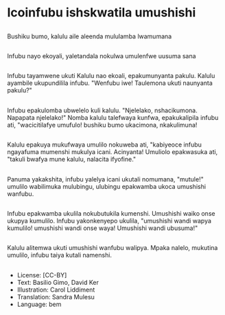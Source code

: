 # Icoinfubu ishskwatila umushishi

##
Bushiku bumo, kalulu aile aleenda mululamba lwamumana

##
Infubu nayo ekoyali, yaletandala nokulwa umulenfwe uusuma sana

##
Infubu tayamwene ukuti Kalulu nao ekoali, epakumunyanta pakulu. Kalulu ayambile ukupundilila infubu. "Wenfubu iwe! Taulemona ukuti naunyanta pakulu?"

##
Infubu epakulomba ubwelelo kuli kalulu. "Njelelako, nshacikumona. Napapata njelelako!" Nomba kalulu talefwaya kunfwa, epakukalipila infubu ati, "wacicitilafye umufulo! bushiku bumo ukacimona, nkakulimuna!

##
Kalulu epakuya mukufwaya umulilo nokuweba ati, "kabiyeoce infubu ngayafuma mumenshi mukulya icani. Acinyanta! Umuliolo epakwasuka ati, "takuli bwafya mune kalulu, nalacita ifyofine."

##
Panuma yakakshita, infubu yalelya icani ukutali nomumana, "mutule!" umulilo wabilimuka mulubingu, ulubingu epakwamba ukoca umushishi wanfubu.

##
Infubu epakwamba ukulila nokubutukila kumenshi. Umushishi waiko onse ukupya kumulilo. Infubu yakonkenyepo ukulila, "umushishi wandi wapya kumulilo! umushishi wandi onse waya! Umushishi wandi ubusuma!"

##
Kalulu alitemwa ukuti umushishi wanfubu walipya. Mpaka nalelo, mukutina umulilo, infubu taiya kutali namenshi.

##
* License: [CC-BY]
* Text: Basilio Gimo, David Ker
* Illustration: Carol Liddiment
* Translation: Sandra Mulesu
* Language: bem
